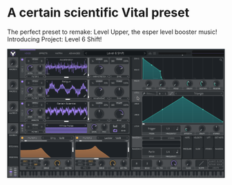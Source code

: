 # A certain scientific Vital preset
The perfect preset to remake: Level Upper, the esper level booster music! Introducing Project: Level 6 Shift!

![alt text](https://github.com/TheotenoKnight/A-certain-scientific-Vital-preset/blob/main/Screenshot_20201124_205101.png)
